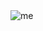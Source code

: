 <img alt="me" src='banner.jpg'/>

<!-- ### Hallo👋

I'm Saifudin!

I'am a backend developer

📫 How to reach me: saifudinsatu@gmail.com -->

<!--
**qsaifudin/qsaifudin** is a ✨ _special_ ✨ repository because its `README.md` (this file) appears on your GitHub profile.

Here are some ideas to get you started:

- 🔭 I’m currently working on ...
- 🌱 I’m currently learning ...
- 👯 I’m looking to collaborate on ...
- 🤔 I’m looking for help with ...
- 💬 Ask me about ...
- 📫 How to reach me: ...
- 😄 Pronouns: ...
- ⚡ Fun fact: ...
-->
